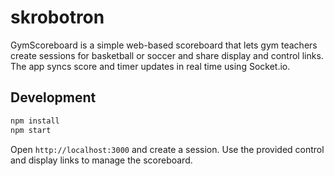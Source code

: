 # skrobotron

GymScoreboard is a simple web-based scoreboard that lets gym teachers create sessions for basketball or soccer and share display and control links. The app syncs score and timer updates in real time using Socket.io.

## Development

```bash
npm install
npm start
```

Open `http://localhost:3000` and create a session. Use the provided control and display links to manage the scoreboard.
